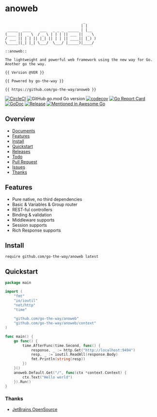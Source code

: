 # anoweb

```
                                    _
                                   | |
 _____  ____    ___   _ _ _  _____ | |__
(____ ||  _ \  / _ \ | | | || ___ ||  _ \ 
/ ___ || | | || |_| || | | || ____|| |_) )
\_____||_| |_| \___/  \___/ |_____)|____/ 

::anoweb:: 

The lightweight and powerful web framework using the new way for Go. Another go the way.

{{ Version @VER }}

{{ Powered by go-the-way }}

{{ https://github.com/go-the-way/anoweb }}

```

[![CircleCI](https://circleci.com/gh/go-the-way/anoweb/tree/main.svg?style=shield)](https://circleci.com/gh/go-the-way/anoweb/tree/main)
![GitHub go.mod Go version](https://img.shields.io/github/go-mod/go-version/go-the-way/anoweb)
[![codecov](https://codecov.io/gh/go-the-way/anoweb/branch/main/graph/badge.svg?token=8MAR3J959H)](https://codecov.io/gh/go-the-way/anoweb)
[![Go Report Card](https://goreportcard.com/badge/github.com/go-the-way/anoweb)](https://goreportcard.com/report/github.com/go-the-way/anoweb)
[![GoDoc](https://pkg.go.dev/badge/github.com/go-the-way/anoweb?status.svg)](https://pkg.go.dev/github.com/go-the-way/anoweb?tab=doc)
[![Release](https://img.shields.io/github/release/go-the-way/anoweb.svg?style=flat-square)](https://github.com/go-the-way/anoweb/releases)
[![Mentioned in Awesome Go](https://awesome.re/mentioned-badge.svg)](https://github.com/avelino/awesome-go#web-frameworks)

## Overview

- [Documents](https://github.com/go-the-way/anoweb/wikis)
- [Features](#Features)
- [Install](#Install)
- [Quickstart](#Quickstart)
- [Releases](https://github.com/go-the-way/anoweb/releases)
- [Todo](https://github.com/go-the-way/anoweb/blob/main/TODO.md)
- [Pull Request](https://github.com/go-the-way/anoweb/pulls)
- [Issues](https://github.com/go-the-way/anoweb/issues)
- [Thanks](#thanks)

## Features

- Pure native, no third dependencies
- Basic & Variables & Group router
- REST-ful controllers
- Binding & validation
- Middleware supports
- Session supports
- Rich Response supports

## Install

```
require github.com/go-the-way/anoweb latest
```

## Quickstart

```go
package main

import (
	"fmt"
	"io/ioutil"
	"net/http"
	"time"
	
	"github.com/go-the-way/anoweb"
	"github.com/go-the-way/anoweb/context"
)

func main() {
	go func() {
		time.AfterFunc(time.Second, func() {
			response, _ := http.Get("http://localhost:9494")
			resp, _ := ioutil.ReadAll(response.Body)
			fmt.Println(string(resp))
		})
	}()
	anoweb.Default.Get("/", func(ctx *context.Context) {
		ctx.Text("Hello world")
	}).Run()
}
```

### Thanks
* [JetBrains OpenSource](https://jb.gg/OpenSource)

